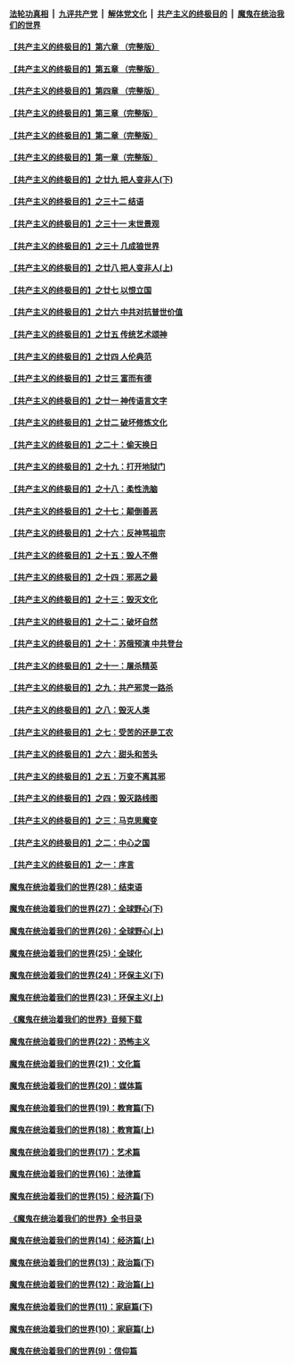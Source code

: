 ####  [法轮功真相](../../../../basic/blob/master/README.md?t=05191531) &nbsp;|&nbsp; [九评共产党](../../../../9ping.md/blob/master/README.md?t=05191531) &nbsp;|&nbsp; [解体党文化](../../../../jtdwh.md/blob/master/README.md?t=05191531)  &nbsp;|&nbsp; [共产主义的终极目的](../../../../gczydzjmd.md/blob/master/README.md?t=05191531) &nbsp;|&nbsp; [魔鬼在统治我们的世界](../../../../mgztzwmdsj.md/blob/master/README.md?t=05191531) 

#### [【共产主义的终极目的】第六章 （完整版）](../pages/nsc422/n11428913.md?t=05191531) 

#### [【共产主义的终极目的】第五章 （完整版）](../pages/nsc422/n11428912.md?t=05191531) 

#### [【共产主义的终极目的】第四章 （完整版）](../pages/nsc422/n11428907.md?t=05191531) 

#### [【共产主义的终极目的】第三章（完整版）](../pages/nsc422/n11428848.md?t=05191531) 

#### [【共产主义的终极目的】第二章（完整版）](../pages/nsc422/n11428831.md?t=05191531) 

#### [【共产主义的终极目的】第一章（完整版）](../pages/nsc422/n11417651.md?t=05191531) 

#### [【共产主义的终极目的】之廿九 把人变非人(下)](../pages/nsc422/n11344140.md?t=05191531) 

#### [【共产主义的终极目的】之三十二 结语](../pages/nsc422/n11360535.md?t=05191531) 

#### [【共产主义的终极目的】之三十一 末世景观](../pages/nsc422/n11351129.md?t=05191531) 

#### [【共产主义的终极目的】之三十 几成狼世界](../pages/nsc422/n11348280.md?t=05191531) 

#### [【共产主义的终极目的】之廿八 把人变非人(上)](../pages/nsc422/n11340492.md?t=05191531) 

#### [【共产主义的终极目的】之廿七 以恨立国](../pages/nsc422/n11336944.md?t=05191531) 

#### [【共产主义的终极目的】之廿六 中共对抗普世价值](../pages/nsc422/n11324785.md?t=05191531) 

#### [【共产主义的终极目的】之廿五 传统艺术颂神](../pages/nsc422/n11296396.md?t=05191531) 

#### [【共产主义的终极目的】之廿四 人伦典范](../pages/nsc422/n11296397.md?t=05191531) 

#### [【共产主义的终极目的】之廿三 富而有德](../pages/nsc422/n11283598.md?t=05191531) 

#### [【共产主义的终极目的】之廿一 神传语言文字](../pages/nsc422/n11263265.md?t=05191531) 

#### [【共产主义的终极目的】之廿二 破坏修炼文化](../pages/nsc422/n11245728.md?t=05191531) 

#### [【共产主义的终极目的】之二十：偷天换日](../pages/nsc422/n11238846.md?t=05191531) 

#### [【共产主义的终极目的】之十九：打开地狱门](../pages/nsc422/n11206376.md?t=05191531) 

#### [【共产主义的终极目的】之十八：柔性洗脑](../pages/nsc422/n11199994.md?t=05191531) 

#### [【共产主义的终极目的】之十七：颠倒善恶](../pages/nsc422/n11179782.md?t=05191531) 

#### [【共产主义的终极目的】之十六：反神骂祖宗](../pages/nsc422/n11166798.md?t=05191531) 

#### [【共产主义的终极目的】之十五：毁人不倦](../pages/nsc422/n11166792.md?t=05191531) 

#### [【共产主义的终极目的】之十四：邪恶之最](../pages/nsc422/n11150249.md?t=05191531) 

#### [【共产主义的终极目的】之十三：毁灭文化](../pages/nsc422/n11135227.md?t=05191531) 

#### [【共产主义的终极目的】之十二：破坏自然](../pages/nsc422/n11135214.md?t=05191531) 

#### [【共产主义的终极目的】之十：苏俄预演 中共登台](../pages/nsc422/n11118424.md?t=05191531) 

#### [【共产主义的终极目的】之十一：屠杀精英](../pages/nsc422/n11118442.md?t=05191531) 

#### [【共产主义的终极目的】之九：共产邪灵一路杀](../pages/nsc422/n11114139.md?t=05191531) 

#### [【共产主义的终极目的】之八：毁灭人类](../pages/nsc422/n11108503.md?t=05191531) 

#### [【共产主义的终极目的】之七：受苦的还是工农](../pages/nsc422/n11101809.md?t=05191531) 

#### [【共产主义的终极目的】之六：甜头和苦头](../pages/nsc422/n11096971.md?t=05191531) 

#### [【共产主义的终极目的】之五：万变不离其邪](../pages/nsc422/n11091285.md?t=05191531) 

#### [【共产主义的终极目的】之四：毁灭路线图](../pages/nsc422/n11086284.md?t=05191531) 

#### [【共产主义的终极目的】之三：马克思魔变](../pages/nsc422/n11061941.md?t=05191531) 

#### [【共产主义的终极目的】之二：中心之国](../pages/nsc422/n11047728.md?t=05191531) 

#### [【共产主义的终极目的】之一：序言](../pages/nsc422/n11086077.md?t=05191531) 

#### [魔鬼在统治着我们的世界(28)：结束语](../pages/nsc422/n10936246.md?t=05191531) 

#### [魔鬼在统治着我们的世界(27)：全球野心(下)](../pages/nsc422/n10928319.md?t=05191531) 

#### [魔鬼在统治着我们的世界(26)：全球野心(上)](../pages/nsc422/n10900318.md?t=05191531) 

#### [魔鬼在统治着我们的世界(25)：全球化](../pages/nsc422/n10788205.md?t=05191531) 

#### [魔鬼在统治着我们的世界(24)：环保主义(下)](../pages/nsc422/n10695307.md?t=05191531) 

#### [魔鬼在统治着我们的世界(23)：环保主义(上)](../pages/nsc422/n10688613.md?t=05191531) 

#### [《魔鬼在统治着我们的世界》音频下载](../pages/nsc422/n10635553.md?t=05191531) 

#### [魔鬼在统治着我们的世界(22)：恐怖主义](../pages/nsc422/n10614727.md?t=05191531) 

#### [魔鬼在统治着我们的世界(21)：文化篇](../pages/nsc422/n10597706.md?t=05191531) 

#### [魔鬼在统治着我们的世界(20)：媒体篇](../pages/nsc422/n10586579.md?t=05191531) 

#### [魔鬼在统治着我们的世界(19)：教育篇(下)](../pages/nsc422/n10564808.md?t=05191531) 

#### [魔鬼在统治着我们的世界(18)：教育篇(上)](../pages/nsc422/n10526970.md?t=05191531) 

#### [魔鬼在统治着我们的世界(17)：艺术篇](../pages/nsc422/n10499093.md?t=05191531) 

#### [魔鬼在统治着我们的世界(16)：法律篇](../pages/nsc422/n10485969.md?t=05191531) 

#### [魔鬼在统治着我们的世界(15)：经济篇(下)](../pages/nsc422/n10469975.md?t=05191531) 

#### [《魔鬼在统治着我们的世界》全书目录](../pages/nsc422/n10464261.md?t=05191531) 

#### [魔鬼在统治着我们的世界(14)：经济篇(上)](../pages/nsc422/n10457370.md?t=05191531) 

#### [魔鬼在统治着我们的世界(13)：政治篇(下)](../pages/nsc422/n10448270.md?t=05191531) 

#### [魔鬼在统治着我们的世界(12)：政治篇(上)](../pages/nsc422/n10444576.md?t=05191531) 

#### [魔鬼在统治着我们的世界(11)：家庭篇(下)](../pages/nsc422/n10440961.md?t=05191531) 

#### [魔鬼在统治着我们的世界(10)：家庭篇(上)](../pages/nsc422/n10435448.md?t=05191531) 

#### [魔鬼在统治着我们的世界(9)：信仰篇](../pages/nsc422/n10432159.md?t=05191531) 

